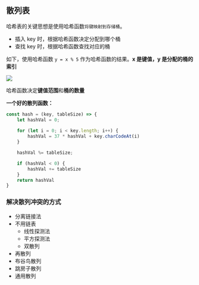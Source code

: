 ## 散列表

哈希表的关键思想是使用哈希函数`将键映射到存储桶`。

- 插入 key 时，根据哈希函数决定分配到哪个桶
- 查找 key 时，根据哈希函数查找对应的桶



如下，使用哈希函数 `y = x % 5` 作为哈希函数的结果。**x 是键值，y 是分配的桶的索引**

![](https://aliyun-lc-upload.oss-cn-hangzhou.aliyuncs.com/aliyun-lc-upload/uploads/2018/09/06/screen-shot-2018-02-19-at-183537.png)

哈希函数决定**键值范围**和**桶的数量**



**一个好的散列函数：**

```js
const hash = (key, tableSize) => {
	let hashVal = 0;
	
	for (let i = 0; i < key.length; i++) {
		hashVal = 37 * hashVal + key.charCodeAt(i)
	}

	hashVal %= tableSize;

	if (hashVal < 0) {
		hashVal += tableSize
	}
	return hashVal
}
```



### 解决散列冲突的方式

- 分离链接法
- 不用链表
  - 线性探测法
  - 平方探测法
  - 双散列
- 再散列
- 布谷鸟散列
- 跳房子散列
- 通用散列
